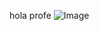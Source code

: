 hola profe
![Image](https://github.com/user-attachments/assets/903ac4c4-0692-4907-ae96-1f9b443580c2)
